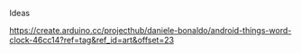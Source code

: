 Ideas

https://create.arduino.cc/projecthub/daniele-bonaldo/android-things-word-clock-46cc14?ref=tag&ref_id=art&offset=23
